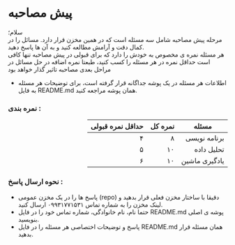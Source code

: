 # پیش مصاحبه
سلام؛  
مرحله پیش مصاحبه شامل سه مسئله است که در همین مخزن قرار دارد. مسائل را در کمال دقت و آرامش مطالعه کنید و به آن ها پاسخ دهید.   
هر مسئله نمره ی مخصوص به خودش را دارد که برای قبولی در پیش مصاحبه تنها کافی است حداقل نمره در هر مسئله را کسب کنید، طبعتا نمره اضافه در حل مسائل در مراحل 
بعدی مصاحبه تاثیر گذار خواهد بود

- اطلاعات هر مسئله در یک پوشه جداگانه قرار گرفته است، برای توضیحات هر مسئله به فایل README.md همان پوشه مراجعه کنید.

### نمره بندی :

<div dir="rtl">

|مسئله|نمره کل|حداقل نمره قبولی|
|-----|-------|----------------|
|برنامه نویسی|۸|۴|
|تحلیل داده|۱۰|۵|
|یادگیری ماشین|۱۰|۶|
</div>

### نحوه ارسال پاسخ :
- پاسخ ها را در یک مخزن عمومی (repo) دقیقا با ساختار مخزن فعلی قرار بدهید و لینک مخزن را به شماره تماس ۰۹۹۳۱۷۷‍۱۵۳۱ ارسال کنید.
- حتما نام، نام خانوادگی، شماره تماس خود را در فایل README.md پوشه ی اصلی بنویسید.
- پاسخ و توضیحات اختصاصی  هر مسئله را در فایل README.md همان مسئله قرار بدهید.  
